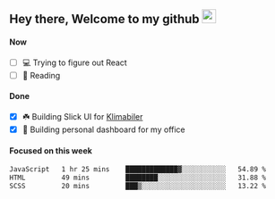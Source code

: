 ## Hey there, Welcome to my github <img src="https://media.giphy.com/media/hvRJCLFzcasrR4ia7z/giphy.gif" width="25px">

#### Now
- [ ] 💻 Trying to figure out React
- [ ] 📕 Reading

#### Done
- [x] ☘️ Building Slick UI for [Klimabiler](https://klimabiler.dk)
- [x] 🚀 Building personal dashboard for my office
 
 #### Focused on this week
<!--START_SECTION:waka-->

```txt
JavaScript   1 hr 25 mins    █████████████▓░░░░░░░░░░░   54.89 %
HTML         49 mins         ████████░░░░░░░░░░░░░░░░░   31.88 %
SCSS         20 mins         ███▒░░░░░░░░░░░░░░░░░░░░░   13.22 %
```

<!--END_SECTION:waka-->

